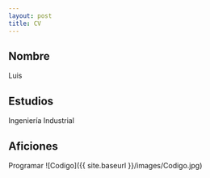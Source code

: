 ```yaml
---
layout: post
title: CV
---
```


## Nombre
Luis

## Estudios
Ingeniería Industrial

## Aficiones
Programar
![Codigo]({{ site.baseurl }}/images/Codigo.jpg)
